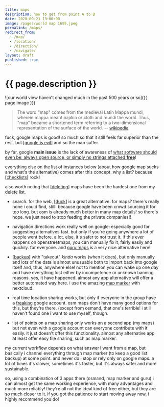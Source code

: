 ```yaml
---
title: maps
description: how to get from point A to B
date: 2020-09-21 13:00:00
image: /pages/world map 1689.jpeg
permalink: /maps/
redirect_from:
  - /map/
  - /location/
  - /direction/
  - /navigate/
layout: draft
published: true
---
```


# {{ page.description }}

![our world view haven't changed much in the past 500 years or so]({{ page.image }})

> The word "map" comes from the medieval Latin Mappa mundi, wherein mappa meant napkin or cloth and mundi the world. Thus, "map" became a shortened term referring to a two-dimensional representation of the surface of the world. -- [wikipedia](https://en.m.wikipedia.org/w/index.php?title=Map&oldid=977379227)

fuck, google maps is good! so much so that it still feels far superior than the rest. but [[google is evil](/google)] and so the map suffer.

by far, google **main issue** is the lack of awareness of [what software should even be: always open source, or simply no strings attached **free**](/open)!

everything else on the list of instances below (about how google map sucks and what's the alternative) comes after this concept. why a list? because [[checklists](/checklist)] rock!

also worth noting that [[deleting](/delete)] maps have been the hardest one from my delete list.

- search. for the web, [[duck](/duck)] is a great alternative. for maps? there's really none i could find, still. because google have been crowd sourcing it for too long. but osm is already much better in many map details! so there's hope. we just need to stop feeding the private companies!!

- navigation directions work really well on google: especially good for suggesting alternatives fast. but only if you're going anywhere a lot of people went before. a lot. else, it's safer to not trust it. if this ever happens on openstreetmaps, you can manually fix it, fairly easily and quickily. for everyone. and [guru maps](https://gurumaps.app/) is a very nice alternative here!

- [[backup](/backup)] with "takeout" *kinda* works (when it does), but only manually and lots of the data is almost unusuable both to import back into google itself and, thus, anywhere else! not to mention you can wake up one day and have everything lost either by incompetence or unknown banning reasons. yes, it have happened. almost any app alternative will offer a better automated way here. i use the amazing [map marker](https://mapmarker.app) with nextcloud.

- real time location sharing works, but only if everyone in the group have a [freaking](/freedom) google account. osm maps don't have many good options for this, but they're there. (except from osmand, that one's terrible! i still haven't found one i want to use myself, though.

- list of points on a map sharing only works on a second app (my maps) but not even with a google account can everyone contribute with it easily. it just doesn't offer this functionality. almost any alternative app at least offer easy file sharing, such as map marker.

my current workflow depends on what answer i want from a map, but basically i channel everything through map marker (to keep a good list backup) at some point. and never do i stop or rely only on google maps. a lot of times it's slower, sometimes it's faster, but it's always safer and more sustainable.

so, using a combination of 3 apps there (osmand, map marker and guru) i can almost get the same working experience, with many advantages and much more reliably! they're all not the ideal kind of free either, but they are so much closer to it. if you got the patience to start moving away now, i highly recommend you do!
